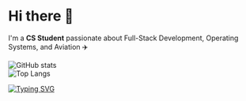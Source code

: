 <div align="left">
<!--   <img src="https://your-banner-image.com" alt="Banner" width="100%" /> -->

  # Hi there 👋  
  I'm a **CS Student** passionate about Full-Stack Development, Operating Systems, and Aviation ✈️  

  ![GitHub stats](https://github-readme-stats.vercel.app/api?username=theplaceincan&show_icons=true&theme=tokyonight)  
  ![Top Langs](https://github-readme-stats.vercel.app/api/top-langs/?username=theplaceincan&layout=compact&theme=tokyonight)  

  [![Typing SVG](https://readme-typing-svg.herokuapp.com?lines=Full-Stack+Developer;OS+and+Kernel+Explorer;Aviation+Enthusiast)](https://git.io/typing-svg)
</div>


<!--
**theplaceincan/theplaceincan** is a ✨ _special_ ✨ repository because its `README.md` (this file) appears on your GitHub profile.

Here are some ideas to get you started:

- 🔭 I’m currently working on ...
- 🌱 I’m currently learning ...
- 👯 I’m looking to collaborate on ...
- 🤔 I’m looking for help with ...
- 💬 Ask me about ...
- 📫 How to reach me: ...
- 😄 Pronouns: ...
- ⚡ Fun fact: ...
-->
